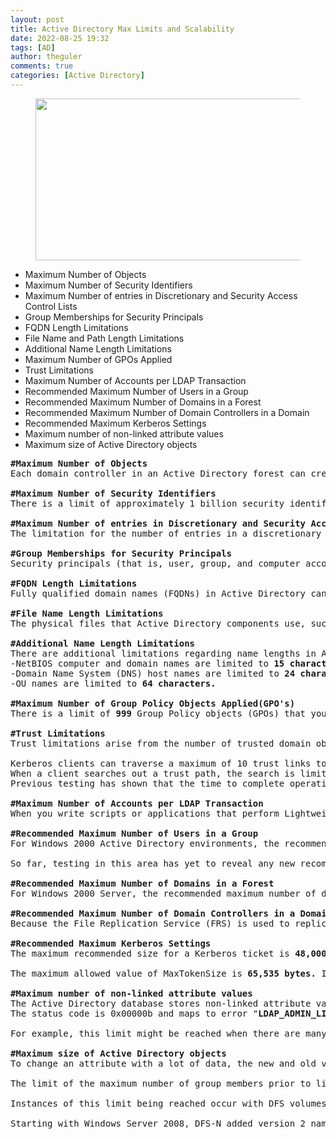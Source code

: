 ```yaml
---
layout: post
title: Active Directory Max Limits and Scalability
date: 2022-08-25 19:32
tags: [AD]
author: theguler
comments: true
categories: [Active Directory]
---
```

<!-- wp:image {"id":890,"width":"528px","height":"259px","sizeSlug":"large","linkDestination":"none"} -->
<figure class="wp-block-image size-large is-resized"><img src="https://farukguler.com/assets/post_images/ads.jpeg?w=1024" alt="" class="wp-image-890" style="width:528px;height:259px" /></figure>
<!-- /wp:image -->

<!-- wp:list -->
<ul class="wp-block-list"><!-- wp:list-item -->
<li>Maximum Number of Objects</li>
<!-- /wp:list-item -->

<!-- wp:list-item -->
<li>Maximum Number of Security Identifiers</li>
<!-- /wp:list-item -->

<!-- wp:list-item -->
<li>Maximum Number of entries in Discretionary and Security Access Control Lists</li>
<!-- /wp:list-item -->

<!-- wp:list-item -->
<li>Group Memberships for Security Principals</li>
<!-- /wp:list-item -->

<!-- wp:list-item -->
<li>FQDN Length Limitations</li>
<!-- /wp:list-item -->

<!-- wp:list-item -->
<li>File Name and Path Length Limitations</li>
<!-- /wp:list-item -->

<!-- wp:list-item -->
<li>Additional Name Length Limitations</li>
<!-- /wp:list-item -->

<!-- wp:list-item -->
<li>Maximum Number of GPOs Applied</li>
<!-- /wp:list-item -->

<!-- wp:list-item -->
<li>Trust Limitations</li>
<!-- /wp:list-item -->

<!-- wp:list-item -->
<li>Maximum Number of Accounts per LDAP Transaction</li>
<!-- /wp:list-item -->

<!-- wp:list-item -->
<li>Recommended Maximum Number of Users in a Group</li>
<!-- /wp:list-item -->

<!-- wp:list-item -->
<li>Recommended Maximum Number of Domains in a Forest</li>
<!-- /wp:list-item -->

<!-- wp:list-item -->
<li>Recommended Maximum Number of Domain Controllers in a Domain</li>
<!-- /wp:list-item -->

<!-- wp:list-item -->
<li>Recommended Maximum Kerberos Settings</li>
<!-- /wp:list-item -->

<!-- wp:list-item -->
<li>Maximum number of non-linked attribute values</li>
<!-- /wp:list-item -->

<!-- wp:list-item -->
<li>Maximum size of Active Directory objects</li>
<!-- /wp:list-item --></ul>
<!-- /wp:list -->

<!-- wp:preformatted -->
<pre class="wp-block-preformatted"><strong>#Maximum Number of Objects</strong><br>Each domain controller in an Active Directory forest can create a little bit less than 2.15 billion objects during its lifetime.<strong>(Average lifespan of 5 years)</strong><br><br><strong>#Maximum Number of Security Identifiers</strong><br>There is a limit of approximately 1 billion security identifiers (SIDs) over the life of a domain. This limit is due to the size of the global relative identifier (RID) pool of 30 bits that makes each SID (that is assigned to user, group, and computer accounts) in a domain unique. The actual limit is <strong>230</strong> or <strong>1,073,741,823</strong> RIDs<br><br><strong>#Maximum Number of entries in Discretionary and Security Access Control Lists</strong><br>The limitation for the number of entries in a discretionary access control list (DACL) or a security access control list (SACL) of an Active Directory object using the ntSecurityDescriptor attribute comes from a limitation in the size of the access control list (ACL), which is 64K. Since access control entries (ACEs) vary in size, the actual number of entries (SIDs) is approximately <strong>1,820.</strong><br><br><strong>#Group Memberships for Security Principals</strong><br>Security principals (that is, user, group, and computer accounts) can be members of a maximum of approximately <strong>1,015</strong> groups.<br><br><strong>#FQDN Length Limitations</strong><br>Fully qualified domain names (FQDNs) in Active Directory cannot exceed <strong>64</strong> characters in total length, including hyphens and periods (.)<br><br><strong>#File Name Length Limitations</strong><br>The physical files that Active Directory components use, such as SYSVOL, database (NTDS.DIT), and log file paths, are constrained by the MAX_PATH length of <strong>260 </strong>characters, as defined by the Win32 APIs. When you are determining where to place your SYSVOL and database files during Active Directory installation, avoid nested folder structures that make the full file path to the SYSVOL folder, database, and log files longer than 260 characters.<br><br><strong>#Additional Name Length Limitations</strong><br>There are additional limitations regarding name lengths in Active Directory.<br>-NetBIOS computer and domain names are limited to <strong>15 characters.</strong><br>-Domain Name System (DNS) host names are limited to <strong>24 characters.</strong><br>-OU names are limited to <strong>64 characters.</strong><br><br><strong>#Maximum Number of Group Policy Objects Applied(GPO's)</strong><br>There is a limit of <strong>999</strong> Group Policy objects (GPOs) that you can apply to a user account or computer account. This does not mean that the total number of policy settings on the system is limited to <strong>999.</strong> Rather, a single user or computer will not be able to process more than <strong>999 GPOs.</strong> This limit exists for performance reasons.<br><br><strong>#Trust Limitations</strong><br>Trust limitations arise from the number of trusted domain objects (TDOs), the length of trust paths, and the ability of clients to discover available trusts. Limitations that apply include the following:<br><br>Kerberos clients can traverse a maximum of 10 trust links to locate a requested resource in another domain. If the trust path between the domains exceeds this limit, the attempt to access the domain fails.<br>When a client searches out a trust path, the search is limited to the trusts that are established directly with a domain and the trusts that are transitive within a forest.<br>Previous testing has shown that the time to complete operations related to TDOs, such as authentication across domains, deteriorates noticeably if the Active Directory implementation in an organization contains more than <strong>2,400 TDOs.</strong><br><br><strong>#Maximum Number of Accounts per LDAP Transaction</strong><br>When you write scripts or applications that perform Lightweight Directory Access Protocol (LDAP) transactions, the recommended limit is to perform no more than <strong>5,000 </strong>operations per LDAP transaction.<br><br><strong>#Recommended Maximum Number of Users in a Group</strong><br>For Windows 2000 Active Directory environments, the recommended maximum number of members in a group is <strong>5,000.</strong> This recommendation is based on the number of concurrent atomic changes that can be committed in a single database transaction.<br><br>So far, testing in this area has yet to reveal any new recommended limits to the number of members in a group or any other linked multi-valued attribute. Production environments have been reported to exceed 4 million members, and Microsoft scalability testing reached <strong>500 million</strong> members.<br><br><strong>#Recommended Maximum Number of Domains in a Forest</strong><br>For Windows 2000 Server, the recommended maximum number of domains in a forest is <strong>800.</strong> For Windows Server 2003, the recommended maximum number of domains when the forest functional level is set to Windows Server 2003 (also known as forest functional level 2) is 1,200.<br><br><strong>#Recommended Maximum Number of Domain Controllers in a Domain</strong><br>Because the File Replication Service (FRS) is used to replicate SYSVOL in a Windows Server 2003 domain, we recommend a limit of 1,200 domain controllers per domain to ensure reliable recovery of SYSVOL.<br><br><strong>#Recommended Maximum Kerberos Settings</strong><br>The maximum recommended size for a Kerberos ticket is <strong>48,000 bytes</strong>, which is configured through the MaxTokenSize REG_DWORD value in the registry <strong>(HKEY_LOCAL_MACHINE\SYSTEM\CurrentControlSet\Services\Lsa\Kerberos\Parameters)</strong> or through Group Policy,<br><br>The maximum allowed value of MaxTokenSize is <strong>65,535 bytes.</strong> If you are using Kerberos for IPSEC key management, the limit of 65,536 bytes. However, because of HTTP’s base64 encoding of authentication context tokens, we do not recommend that you set the maxTokenSize registry entry to a value larger than <strong>48,000 bytes.</strong> Starting with Windows Server 2012, the default value of the MaxTokenSize registry entry is <strong>48,000</strong> <strong>bytes.</strong><br><br><strong>#Maximum number of non-linked attribute values</strong><br>The Active Directory database stores non-linked attribute values in a linked directory that has to fit on a database page. This results in a maximum limit of non-linked attribute values of approximately <strong>1300</strong> entries for an object that carries only this attribute. In real-world deployments, errors begin to occur when reaching approximately 1200 attribute values.<br>The status code is 0x00000b and maps to error "<strong>LDAP_ADMIN_LIMIT_EXCEEDED Administration limit on the server has exceeded.</strong>"<br><br>For example, this limit might be reached when there are many DNS records on a single DNS name. That’s the case when an Active Directory domain has many DCs.<br><br><strong>#Maximum size of Active Directory objects</strong><br>To change an attribute with a lot of data, the new and old values must be stored in the database transaction. That allows to roll back the transaction if the database is closed in the middle of the transaction. The maximum size of a transaction limits the total blob size of attribute value data to approximately <strong>5 MB.</strong><br><br>The limit of the maximum number of group members prior to link-value replication and to the maximum number of transactions in group membership changes actually exist because of the maximum size of an AD transaction you can have.<br><br>Instances of this limit being reached occur with DFS volumes prior to Windows Server 2008. In versions prior to Window Server 2008, all DFS volume meta-data was stored in a single attribute “PKT” for the volume. When this attribute is updated, the total size of the transaction sometimes exceeds the database limit, causing the update to fail.<br><br>Starting with Windows Server 2008, DFS-N added version 2 namespaces where each DFS target is stored in a separate Active Directory object, thus avoiding this limit.</pre>
<!-- /wp:preformatted -->
